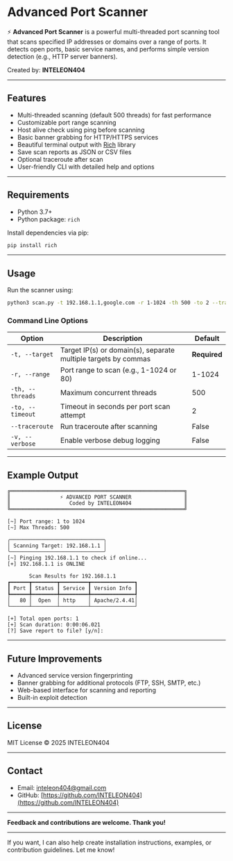 # Advanced Port Scanner

⚡ **Advanced Port Scanner** is a powerful multi-threaded port scanning tool that scans specified IP addresses or domains over a range of ports. It detects open ports, basic service names, and performs simple version detection (e.g., HTTP server banners).

Created by: **INTELEON404**

---

## Features

- Multi-threaded scanning (default 500 threads) for fast performance
- Customizable port range scanning
- Host alive check using ping before scanning
- Basic banner grabbing for HTTP/HTTPS services
- Beautiful terminal output with [Rich](https://github.com/Textualize/rich) library
- Save scan reports as JSON or CSV files
- Optional traceroute after scan
- User-friendly CLI with detailed help and options

---

## Requirements

- Python 3.7+
- Python package: `rich`

Install dependencies via pip:

```bash
pip install rich
````

---

## Usage

Run the scanner using:

```bash
python3 scan.py -t 192.168.1.1,google.com -r 1-1024 -th 500 -to 2 --traceroute
```

### Command Line Options

| Option           | Description                                                    | Default      |
| ---------------- | -------------------------------------------------------------- | ------------ |
| `-t, --target`   | Target IP(s) or domain(s), separate multiple targets by commas | **Required** |
| `-r, --range`    | Port range to scan (e.g., 1-1024 or 80)                        | 1-1024       |
| `-th, --threads` | Maximum concurrent threads                                     | 500          |
| `-to, --timeout` | Timeout in seconds per port scan attempt                       | 2            |
| `--traceroute`   | Run traceroute after scanning                                  | False        |
| `-v, --verbose`  | Enable verbose debug logging                                   | False        |

---

## Example Output

```
╔════════════════════════════════════════════════════════╗
║                ⚡ ADVANCED PORT SCANNER                 ║
║                   Coded by INTELEON404                 ║
╚════════════════════════════════════════════════════════╝

[~] Port range: 1 to 1024
[~] Max Threads: 500

╭──────────────────────────────╮
│ Scanning Target: 192.168.1.1 │
╰──────────────────────────────╯
[~] Pinging 192.168.1.1 to check if online...
[+] 192.168.1.1 is ONLINE

       Scan Results for 192.168.1.1       
┏━━━━━━┳━━━━━━━━┳━━━━━━━━━┳━━━━━━━━━━━━━━┓
┃ Port ┃ Status ┃ Service ┃ Version Info ┃
┡━━━━━━╇━━━━━━━━╇━━━━━━━━━╇━━━━━━━━━━━━━━┩
│   80 │  Open  │ http    │ Apache/2.4.41│
└──────┴────────┴─────────┴──────────────┘

[+] Total open ports: 1
[+] Scan duration: 0:00:06.021
[?] Save report to file? [y/n]:
```

---

## Future Improvements

* Advanced service version fingerprinting
* Banner grabbing for additional protocols (FTP, SSH, SMTP, etc.)
* Web-based interface for scanning and reporting
* Built-in exploit detection

---

## License

MIT License © 2025 INTELEON404

---

## Contact

* Email: [inteleon404@gmail.com](mailto:inteleon404@gmail.com)
* GitHub: [https://github.com/INTELEON404](https://github.com/INTELEON404)

---

**Feedback and contributions are welcome. Thank you!**



---

If you want, I can also help create installation instructions, examples, or contribution guidelines. Let me know!

